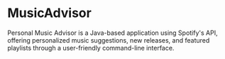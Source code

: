 # MusicAdvisor
Personal Music Advisor is a Java-based application using Spotify's API, offering personalized music suggestions, new releases, and featured playlists through a user-friendly command-line interface.
